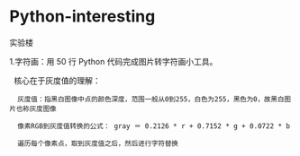 # Python-interesting
实验楼

1.字符画：用 50 行 Python 代码完成图片转字符画小工具。
   
      核心在于灰度值的理解：

      灰度值：指黑白图像中点的颜色深度，范围一般从0到255，白色为255，黑色为0，故黑白图片也称灰度图像

      像素RGB到灰度值转换的公式： gray ＝ 0.2126 * r + 0.7152 * g + 0.0722 * b
             
      遍历每个像素点，取到灰度值之后，然后进行字符替换
